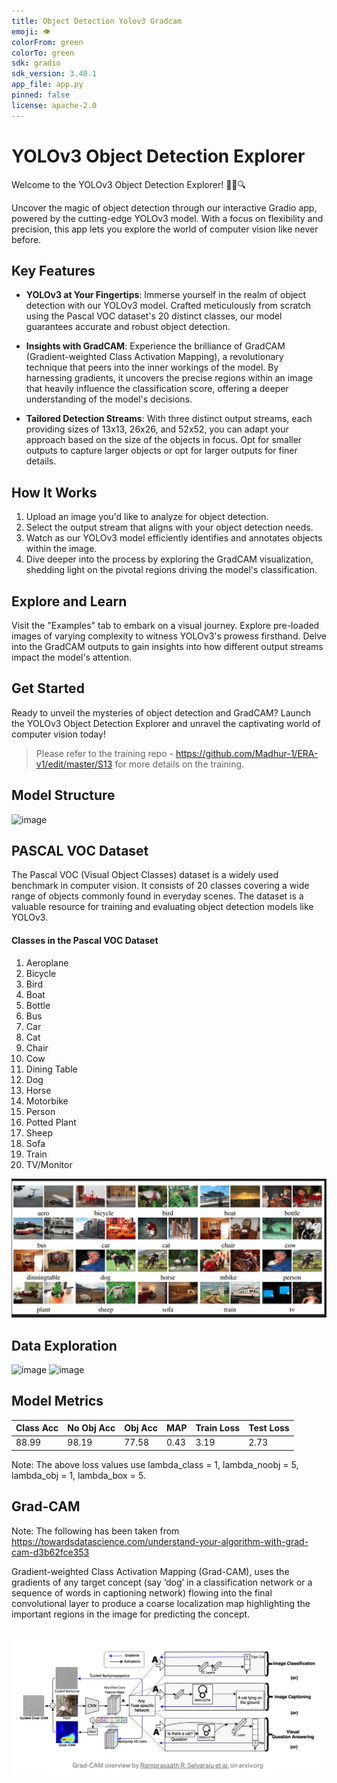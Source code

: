 ```yaml
---
title: Object Detection Yolov3 Gradcam
emoji: 👁
colorFrom: green
colorTo: green
sdk: gradio
sdk_version: 3.40.1
app_file: app.py
pinned: false
license: apache-2.0
---
```


# YOLOv3 Object Detection Explorer

Welcome to the YOLOv3 Object Detection Explorer! 🕵️‍♀️🔍

Uncover the magic of object detection through our interactive Gradio app, powered by the cutting-edge YOLOv3 model. With a focus on flexibility and precision, this app lets you explore the world of computer vision like never before.

## Key Features

- **YOLOv3 at Your Fingertips**: Immerse yourself in the realm of object detection with our YOLOv3 model. Crafted meticulously from scratch using the Pascal VOC dataset's 20 distinct classes, our model guarantees accurate and robust object detection.

- **Insights with GradCAM**: Experience the brilliance of GradCAM (Gradient-weighted Class Activation Mapping), a revolutionary technique that peers into the inner workings of the model. By harnessing gradients, it uncovers the precise regions within an image that heavily influence the classification score, offering a deeper understanding of the model's decisions.

- **Tailored Detection Streams**: With three distinct output streams, each providing sizes of 13x13, 26x26, and 52x52, you can adapt your approach based on the size of the objects in focus. Opt for smaller outputs to capture larger objects or opt for larger outputs for finer details.

## How It Works

1. Upload an image you'd like to analyze for object detection.
2. Select the output stream that aligns with your object detection needs.
3. Watch as our YOLOv3 model efficiently identifies and annotates objects within the image.
4. Dive deeper into the process by exploring the GradCAM visualization, shedding light on the pivotal regions driving the model's classification.

## Explore and Learn

Visit the "Examples" tab to embark on a visual journey. Explore pre-loaded images of varying complexity to witness YOLOv3's prowess firsthand. Delve into the GradCAM outputs to gain insights into how different output streams impact the model's attention.

## Get Started

Ready to unveil the mysteries of object detection and GradCAM? Launch the YOLOv3 Object Detection Explorer and unravel the captivating world of computer vision today!

>Please refer to the training repo - https://github.com/Madhur-1/ERA-v1/edit/master/S13 for more details on the training.

## Model Structure

![image](https://github.com/Madhur-1/ERA-v1/assets/64495917/367fbb1a-c284-4c8a-84f4-629d4a64e025)

## PASCAL VOC Dataset
The Pascal VOC (Visual Object Classes) dataset is a widely used benchmark in computer vision. It consists of 20 classes covering a wide range of objects commonly found in everyday scenes. The dataset is a valuable resource for training and evaluating object detection models like YOLOv3.

#### Classes in the Pascal VOC Dataset
1. Aeroplane
2. Bicycle
3. Bird
4. Boat
5. Bottle
6. Bus
7. Car
8. Cat
9. Chair
10. Cow
11. Dining Table
12. Dog
13. Horse
14. Motorbike
15. Person
16. Potted Plant
17. Sheep
18. Sofa
19. Train
20. TV/Monitor

![Alt text](Store/image.png)

## Data Exploration

<img width="451" alt="image" src="https://github.com/Madhur-1/ERA-v1/assets/64495917/865607f0-1640-4adb-aa28-79ef90e833c7">
<img width="437" alt="image" src="https://github.com/Madhur-1/ERA-v1/assets/64495917/662c852b-d821-4e44-b809-68b6fc797318">

## Model Metrics
| Class Acc | No Obj Acc |   Obj Acc  | MAP       | Train Loss | Test Loss |
|-----------|------------|------------|-----------|------------|-----------|
| 88.99     | 98.19      | 77.58      | 0.43      | 3.19       | 2.73      |

Note: The above loss values use lambda_class = 1, lambda_noobj = 5, lambda_obj = 1, lambda_box = 5.

## Grad-CAM
Note: The following has been taken from https://towardsdatascience.com/understand-your-algorithm-with-grad-cam-d3b62fce353

Gradient-weighted Class Activation Mapping (Grad-CAM), uses the gradients of any target concept (say ‘dog’ in a classification network or a sequence of words in captioning network) flowing into the final convolutional layer to produce a coarse localization map highlighting the important regions in the image for predicting the concept.

![Alt text](Store/image-2.png)
---
